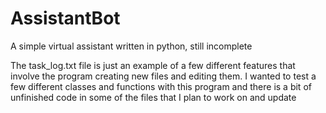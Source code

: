# AssistantBot
A simple virtual assistant written in python, still incomplete


The task_log.txt file is just an example of a few different features that involve the program creating new files and editing them. I wanted to test a few different classes and functions with this program and there is a bit of unfinished code in some of the files that I plan to work on and update
